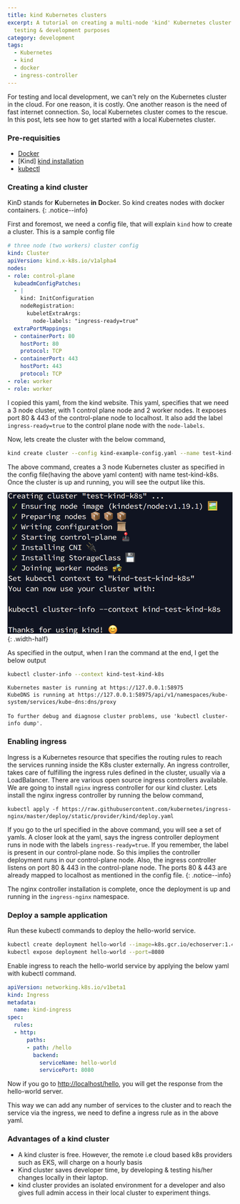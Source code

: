 ```yaml
---
title: kind Kubernetes clusters
excerpt: A tutorial on creating a multi-node 'kind' Kubernetes cluster in local for
  testing & development purposes
category: development
tags:
  - Kubernetes
  - kind
  - docker
  - ingress-controller
---
```


For testing and local development, we can't rely on the Kubernetes cluster in the cloud. For one reason, it is costly. One another reason is the need of fast internet connection. So, local Kubernetes cluster comes to the rescue. In this post, lets see how to get started with a local Kubernetes cluster. 

### Pre-requisities
- [Docker](https://docs.docker.com/engine/install/)
- [Kind] [kind installation]
- [kubectl](https://kubernetes.io/docs/tasks/tools/install-kubectl/)

### Creating a kind cluster
KinD stands for **K**ubernetes **in** **D**ocker. So kind creates nodes with docker containers.
{: .notice--info}

First and foremost, we need a config file, that will explain `kind` how to create a cluster. This is a sample config file
```yaml
# three node (two workers) cluster config
kind: Cluster
apiVersion: kind.x-k8s.io/v1alpha4
nodes:
- role: control-plane
  kubeadmConfigPatches:
  - |
    kind: InitConfiguration
    nodeRegistration:
      kubeletExtraArgs:
        node-labels: "ingress-ready=true"
  extraPortMappings:
  - containerPort: 80
    hostPort: 80
    protocol: TCP
  - containerPort: 443
    hostPort: 443
    protocol: TCP
- role: worker
- role: worker
```

I copied this yaml, from the kind website. This yaml, specifies that we need a 3 node cluster, with 1 control plane node and 2 worker nodes. It exposes port 80 & 443  of the control-plane node to localhost. It also add the label `ingress-ready=true` to the control plane node with the `node-labels`. 

Now, lets create the cluster with the below command,

```sh
kind create cluster --config kind-example-config.yaml --name test-kind-k8s
```
The above command, creates a 3 node Kubernetes cluster as specified in the config file(having the above yaml content) with name test-kind-k8s. Once the cluster is up and running, you will see the output like this.

![cluster creation output](/images/kindcluster/cluster-creation.png){: .width-half}

As specified in the output, when I ran the command at the end, I get the below output
```sh 
kubectl cluster-info --context kind-test-kind-k8s
```
```text
Kubernetes master is running at https://127.0.0.1:58975
KubeDNS is running at https://127.0.0.1:58975/api/v1/namespaces/kube-system/services/kube-dns:dns/proxy

To further debug and diagnose cluster problems, use 'kubectl cluster-info dump'.
```
### Enabling ingress
Ingress is a Kubernetes resource that specifies the routing rules to reach the services running inside the K8s cluster externally. An ingress controller, takes care of fulfilling the ingress rules defined in the cluster, usually via a LoadBalancer. There are various open source ingress controllers available. We are going to install `nginx` ingress controller for our kind cluster. Lets install the nginx ingress controller by running the below command,

```
kubectl apply -f https://raw.githubusercontent.com/kubernetes/ingress-nginx/master/deploy/static/provider/kind/deploy.yaml
```

If you go to the url specified in the above command, you will see a set of yamls. A closer look at the yaml, says the ingress controller deployment runs in node with the labels `ingress-ready=true`. If you remember, the label is present in our control-plane node. So this implies the controller deployment runs in our control-plane node. Also, the ingress controller listens on port 80 & 443 in the control-plane node. The ports 80 & 443 are already mapped to localhost as mentioned in the config file.
{: .notice--info}

The nginx controller installation is complete, once the deployment is up and running in the `ingress-nginx` namespace.
### Deploy a sample application 
Run these kubectl commands to deploy the hello-world service.
```sh
kubectl create deployment hello-world --image=k8s.gcr.io/echoserver:1.4
kubectl expose deployment hello-world --port=8080
```

Enable ingress to reach the hello-world service by applying the below yaml with kubectl command.

```yaml
apiVersion: networking.k8s.io/v1beta1
kind: Ingress
metadata:
  name: kind-ingress
spec:
  rules:
  - http:
      paths:
      - path: /hello
        backend:
          serviceName: hello-world
          servicePort: 8080
```

Now if you go to [http://localhost/hello](http://localhost/hello), you will get the response from the hello-world server.

This way we can add any number of services to the cluster and to reach the service via the ingress, we need to define a ingress rule as in the above yaml.
### Advantages of a kind cluster
- A kind cluster is free. However, the remote i.e cloud based k8s providers such as EKS, will charge on a hourly basis
- Kind cluster saves developer time, by developing & testing his/her changes locally in their laptop. 
- kind cluster provides an isolated environment for a developer and also gives full admin access in their local cluster to experiment things.

[kind installation]: https://kind.sigs.k8s.io/docs/user/quick-start/#installation
